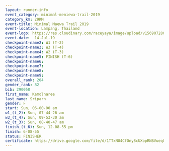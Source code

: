 ```yaml
---
layout: runner-info 
event_category: minimal-meniewa-trail-2019 
category_km: 29KM 
event-title: Minimal Maewa Trail 2019 
event-location: Lampang, Thailand 
event-logo: https://res.cloudinary.com/raceyaya/image/upload/v1569072805/logo/minimal-trail_ktnvsp.jpg 
event-date:  14-Jul-19 
checkpoint-name2: W1 (T-2) 
checkpoint-name3: W3 (T-4) 
checkpoint-name4: W2 (T-3) 
checkpoint-name5: FINISH (T-6) 
checkpoint-name6: 
checkpoint-name7: 
checkpoint-name8: 
checkpoint-name9: 
overall_rank: 204
gender_rank: 82
bib: 290058
first_name: Kamolnaree
last_name: Sriparn
gender: F
start: Sun, 06-00-00 am
w1_(t_2): Sun, 07-44-26 am
w3_(t_4): Sun, 09-53-30 am
w2_(t_3): Sun, 08-40-47 am
finish_(t_6): Sun, 12-08-55 pm
finish: 6-08-55
status: FINISHER
certificate: https://drive.google.com/file/d/1TTxNU4CfOny8cUXopRNBVueqQydLjK5I/view?usp=sharing
---
```

